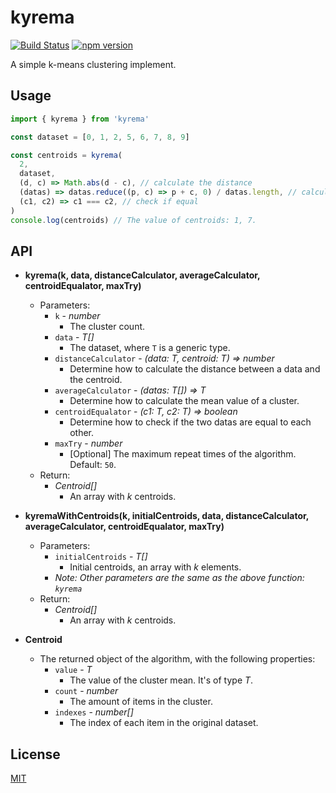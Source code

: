 # kyrema

[![Build Status](https://travis-ci.com/fralonra/kyrema.svg?branch=master)](https://travis-ci.com/fralonra/kyrema)
[![npm version](https://img.shields.io/npm/v/kyrema.svg)](https://www.npmjs.com/package/kyrema)

A simple k-means clustering implement.

## Usage

```javascript
import { kyrema } from 'kyrema'

const dataset = [0, 1, 2, 5, 6, 7, 8, 9]

const centroids = kyrema(
  2,
  dataset,
  (d, c) => Math.abs(d - c), // calculate the distance
  (datas) => datas.reduce((p, c) => p + c, 0) / datas.length, // calculate the mean
  (c1, c2) => c1 === c2, // check if equal
)
console.log(centroids) // The value of centroids: 1, 7.
```

## API

- **kyrema(k, data, distanceCalculator, averageCalculator, centroidEqualator, maxTry)**
  - Parameters:
    - `k` - *number*
      -  The cluster count.
    - `data` - *T[]*
      - The dataset, where `T` is a generic type.
    - `distanceCalculator` - *(data: T, centroid: T) => number*
      - Determine how to calculate the distance between a data and the centroid.
    - `averageCalculator` - *(datas: T[]) => T*
      - Determine how to calculate the mean value of a cluster.
    - `centroidEqualator` - *(c1: T, c2: T) => boolean*
      - Determine how to check if the two datas are equal to each other.
    - `maxTry` - *number*
      - [Optional] The maximum repeat times of the algorithm. Default: `50`.
  - Return:
    - *Centroid[]*
      - An array with *k* centroids.

- **kyremaWithCentroids(k, initialCentroids, data, distanceCalculator, averageCalculator, centroidEqualator, maxTry)**
  - Parameters:
    - `initialCentroids` - *T[]*
      - Initial centroids, an array with *k* elements.
    - *Note: Other parameters are the same as the above function: `kyrema`*
  - Return:
    - *Centroid[]*
      - An array with *k* centroids.

- **Centroid**
  - The returned object of the algorithm, with the following properties:
    - `value` - *T*
      - The value of the cluster mean. It's of type *T*.
    - `count` - *number*
      - The amount of items in the cluster.
    - `indexes` - *number[]*
      - The index of each item in the original dataset. 

## License

[MIT](./LICENSE)